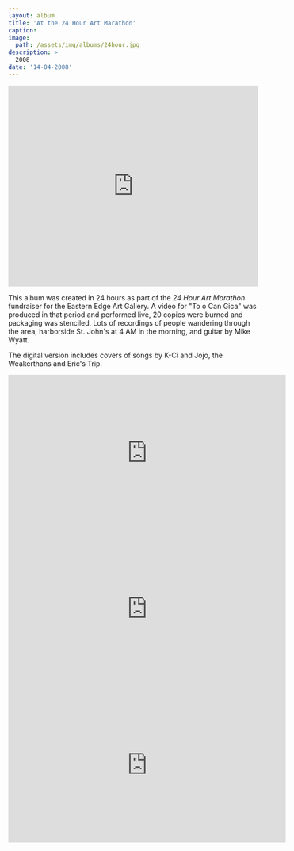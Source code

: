 ```yaml
---
layout: album
title: 'At the 24 Hour Art Marathon'
caption: 
image: 
  path: /assets/img/albums/24hour.jpg
description: > 
  2008
date: '14-04-2008'
---
```


<iframe style="border: 0; width: 100%; height: 406px;" src="https://bandcamp.com/EmbeddedPlayer/album=1095527810/size=large/bgcol=333333/linkcol=0f91ff/artwork=small/transparent=true/" seamless><a href="https://errandboy.bandcamp.com/album/at-the-24-hour-art-marathon">At the 24 Hour Art Marathon by Errand Boy</a></iframe>

This album was created in 24 hours as part of the *24 Hour Art Marathon* fundraiser for the Eastern Edge Art Gallery. A video for "To o Can Gica" was produced in that period and performed live, 20 copies were burned and packaging was stenciled. Lots of recordings of people wandering through the area, harborside St. John's at 4 AM in the morning, and guitar by Mike Wyatt.

The digital version includes covers of songs by K-Ci and Jojo, the Weakerthans and Eric's Trip.

<iframe width="560" height="315" src="https://www.youtube.com/embed/VTIcjWdebq0" title="YouTube video player" frameborder="0" allow="accelerometer; autoplay; clipboard-write; encrypted-media; gyroscope; picture-in-picture" allowfullscreen></iframe>

<iframe width="560" height="315" src="https://www.youtube.com/embed/-Dzlw9ZyC_s" title="YouTube video player" frameborder="0" allow="accelerometer; autoplay; clipboard-write; encrypted-media; gyroscope; picture-in-picture" allowfullscreen></iframe>

<iframe width="560" height="315" src="https://www.youtube.com/embed/KwuMl-juhX4" title="YouTube video player" frameborder="0" allow="accelerometer; autoplay; clipboard-write; encrypted-media; gyroscope; picture-in-picture" allowfullscreen></iframe>